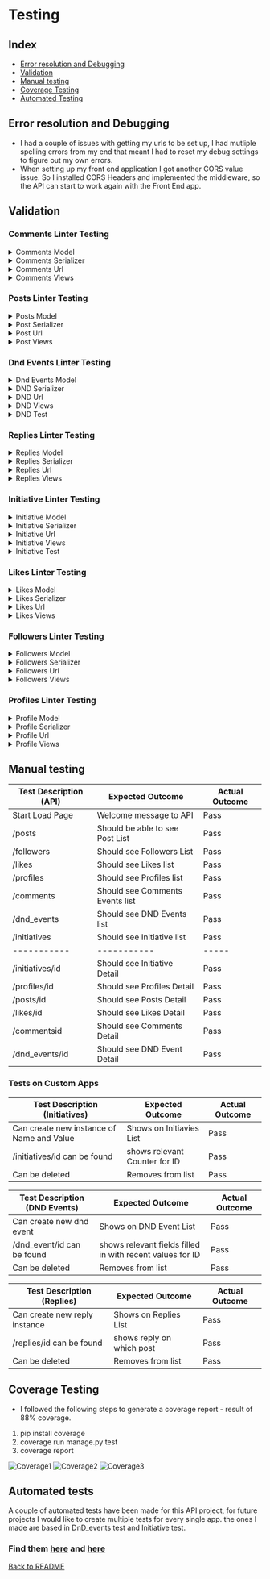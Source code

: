 # Testing

## Index

 * [Error resolution and Debugging](#error-resolution-and-debugging)
 * [Validation](#validation)
 * [Manual testing](#manual-testing)
 * [Coverage Testing](#coverage-testing)
 * [Automated Testing](#automated-tests)


 ## Error resolution and Debugging
 * I had a couple of issues with getting my urls to be set up, I had mutliple spelling errors from my end that meant I had to reset my debug settings to figure out my own errors.
 * When setting up my front end application I got another CORS value issue. So I installed CORS Headers and implemented the middleware, so the API can start to work again with the Front End app. 


## Validation
### Comments Linter Testing 
<details>
<summary>Comments Model </summary>

![Comments1](/documentation/image_tests/CommentModelLinter.png)
</details>
<details>
<summary>Comments Serializer </summary>

![Comments2](/documentation/image_tests/CommentSerializer.png)
</details>
<details>
<summary>Comments Url </summary>

![Comments3](/documentation/image_tests/CommentUrlLinter.png)
</details>
<details>
<summary>Comments Views </summary>

![Comments4](/documentation/image_tests/CommentViewsLinter.png)
</details>

### Posts Linter Testing 
<details>
<summary>Posts Model </summary>

![Post1](/documentation/image_tests/POstModelLinter.png)
</details>
<details>
<summary>Post Serializer </summary>

![Post2](/documentation/image_tests/PostSerializerLinter.png)
</details>
<details>
<summary>Post Url </summary>

![Post3](/documentation/image_tests/PostUrlsLinter.png)
</details>
<details>
<summary>Post Views </summary>

![Post4](/documentation/image_tests/POstViewsLinter.png)
</details>

### Dnd Events Linter Testing 
<details>
<summary>Dnd Events Model </summary>

![DNDEVENT1](/documentation/image_tests/DNDModelLinter.png)
</details>
<details>
<summary>DND Serializer </summary>

![DnDEVENT2](/documentation/image_tests/DNDSerlializerLinter.png)
</details>
<details>

<summary>DND Url </summary>

![DnDEVENT3](/documentation/image_tests/DNDUrlsLinter.png)
</details>
<details>
<summary>DND Views </summary>

![DnDEVENT4](/documentation/image_tests/DNDViewsLinter.png)
</details>
<details>
<summary>DND Test</summary>

![DnDEVENT5](/documentation/image_tests/DNDtestsLinter.png)
</details>

### Replies Linter Testing 

<details>
<summary>Replies Model </summary>

![Replies1](/documentation/image_tests/RepliesModelLinter.png)
</details>
<details>
<summary> Replies Serializer </summary>

![Replies2](/documentation/image_tests/RepliesSerializerLinter.png)
</details>
<details>

<summary>Replies Url </summary>

![Replies2](/documentation/image_tests/RepliesUrlLinter.png)
</details>
<details>
<summary>Replies Views </summary>

![Replies3](/documentation/image_tests/RepliesViewsLimter.png)
</details>

### Initiative Linter Testing 

<details>
<summary>Initiative Model </summary>

![Initiative1](/documentation/image_tests/InitiativeModelLinter.png)
</details>
<details>
<summary> Initiative Serializer </summary>

![Initiative2](/documentation/image_tests/InitiativeSerlizaeLinter.png)
</details>
<details>

<summary>Initiative Url </summary>

![Initiative3](/documentation/image_tests/IniativeUrlLinter.png)
</details>
<details>
<summary>Initiative Views </summary>

![Initiative4](/documentation/image_tests/IniativeViewsLinter.png)
</details>
<details>
<summary>Initiative Test</summary>

![Initiative5](/documentation/image_tests/InitiativesTestLinter.png)
</details>


### Likes Linter Testing 

<details>
<summary>Likes Model </summary>

![Likes1](/documentation/image_tests/LikesModelLinter.png)
</details>
<details>
<summary> Likes Serializer </summary>

![Likes2](/documentation/image_tests/LikesSerializerlinter.png)
</details>
<details>

<summary>Likes Url </summary>

![Likes2](/documentation/image_tests/LikesUrlsLinter.png)
</details>
<details>
<summary>Likes Views </summary>

![Likes3](/documentation/image_tests/LikesViewsLinter.png)
</details>

### Followers Linter Testing 

<details>
<summary>Followers Model </summary>

![Followers1](/documentation/image_tests/FollowerModelLinter.png)
</details>
<details>
<summary> Followers Serializer </summary>

![Followers2](/documentation/image_tests/FollowerSerializerLinter.png)
</details>
<details>

<summary>Followers Url </summary>

![Followers3](/documentation/image_tests/FollowersUrlsLinter.png)
</details>
<details>
<summary>Followers Views </summary>

![Followers4](/documentation/image_tests/FollowersViewsLinter.png)
</details>

### Profiles Linter Testing 

<details>
<summary>Profile Model </summary>

![Profiles1](/documentation/image_tests/ProfileLintermodel.png)
</details>
<details>
<summary> Profile Serializer </summary>

![Profiles2](/documentation/image_tests/ProfileSerialzersLinter.png)
</details>
<details>

<summary>Profile Url </summary>

![Profiles3](/documentation/image_tests/ProfielsUrlsLinter.png)
</details>
<details>
<summary>Profile Views </summary>

![Profiles4](/documentation/image_tests/ProfielsViewsLinter.png)
</details>

## Manual testing 


| Test Description (API)   | Expected Outcome | Actual Outcome |
| ----------- | ----------- | ----- |
| Start Load Page   | Welcome message to API  | Pass
| /posts | Should be able to see Post List | Pass
| /followers | Should see Followers List| Pass
| /likes| Should see Likes list | Pass
| /profiles| Should see Profiles list | Pass
| /comments| Should see Comments Events list | Pass
| /dnd_events| Should see DND Events list | Pass
| /initiatives| Should see Initiative list | Pass
| ----------- | ----------- | ----- |
| /initiatives/id| Should see Initiative Detail | Pass
| /profiles/id| Should see Profiles Detail | Pass
| /posts/id| Should see Posts Detail | Pass
| /likes/id| Should see Likes Detail | Pass
| /commentsid| Should see Comments Detail | Pass
| /dnd_events/id| Should see DND Event Detail | Pass

### Tests on Custom Apps

| Test Description (Initiatives)   | Expected Outcome | Actual Outcome |
| ----------- | ----------- | ----- |
| Can create new instance of Name and Value  | Shows on Initiavies List  | Pass
| /initiatives/id can be found|  shows relevant Counter for ID | Pass
| Can be deleted| Removes from list| Pass

| Test Description (DND Events)   | Expected Outcome | Actual Outcome |
| ----------- | ----------- | ----- |
| Can create new dnd event  | Shows on DND Event List  | Pass
| /dnd_event/id can be found|  shows relevant fields filled in with recent values for ID | Pass
| Can be deleted| Removes from list| Pass

| Test Description (Replies)   | Expected Outcome | Actual Outcome |
| ----------- | ----------- | ----- |
| Can create new reply instance  | Shows on Replies List  | Pass
| /replies/id can be found|  shows reply on which post | Pass
| Can be deleted| Removes from list| Pass


## Coverage Testing 

* I followed the following steps to generate a coverage report - result of 88% coverage.
1) pip install coverage
2) coverage run manage.py test
3) coverage report

![Coverage1](/documentation/image_tests/Coverage1.png)
![Coverage2](/documentation/image_tests/Coverage2.png)
![Coverage3](/documentation/image_tests/Coverage3.png)


## Automated tests
A couple of automated tests have been made for this API project, for future projects I would like to create multiple tests for every single app. the ones I made are based in DnD_events test and Initiative test.  
### Find them [here](../dnd_events/tests.py) and [here](../initiative/tests.py)

[Back to README](/README.md)